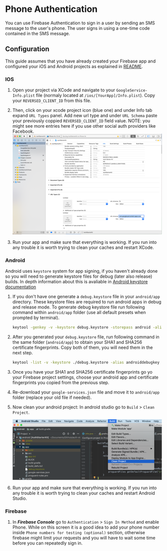 # Phone Authentication

You can use Firebase Authentication to sign in a user by sending an SMS message to the user's phone. The user signs in using a one-time code contained in the SMS message.

## Configuration

This guide assumes that you have already created your Firebase app and configured your iOS and Android projects as explained in [README](README.md).

### IOS

1. Open your project via XCode and navigate to your `GoogleService-Info.plist` file (normaly located at `/ios/[YourApp]/Info.plist`). Copy your `REVERSED_CLIENT_ID` from this file.

2. Then, click on your xcode project icon (blue one) and under Info tab expand `URL Types` panel. Add new url type and under `URL Schema` paste your previously coppied `REVERSED_CLIENT_ID` field value. NOTE: you might see more entries here if you use other social auth providers like Facebook.
   ![google url type](/docs/assets/google-url-type.png)

3. Run your app and make sure that everything is working. If you run into any trouble it is worth trying to clean your caches and restart XCode.

### Android

Android uses `keystore` system for app signing, if you haven't already done so you will need to generate keystore files for debug (later also release) builds.
In depth information about this is avaliable in [Android keystore documentation](https://developer.android.com/training/articles/keystore)

1. If you don't have one generate a `debug.keystore` file in your `android/app` directory. These keystore files are required to run android apps in debug and release mode. To generate debug keystore file run following command within `android/app` folder (use all default presets when prompted by terminal).

   ```bash
   keytool -genkey -v -keystore debug.keystore -storepass android -alias androiddebugkey -keypass android -keyalg RSA -keysize 2048 -validity 10000
   ```

2. After you generated your `debug.keystore` file, run following command in the same folder (`android/app`) to obtain your SHA1 and SHA256 certificate fingerprints. Copy both of them, you will need them in the next step.

   ```bash
   keytool -list -v -keystore ./debug.keystore -alias androiddebugkey -storepass android -keypass android
   ```

3. Once you have your SHA1 and SHA256 certificate fingerprints go yo your Firebase project settings, choose your android app and certificate fingerprints you copied from the previous step.

4. Re-download your `google-services.json` file and move it to `android/app` folder (replace your old file if needed).

5. Now clean your android project: In android studio go to `Build` > `Clean Project`.

   ![clean android build](/docs/assets/clean-android-project.png)

6. Run your app and make sure that everything is working. If you run into any trouble it is worth trying to clean your caches and restart Android Studio.

### Firebase

1. In **_Firebase Console_** go to `Authentication` > `Sign In Method` and enable Phone. While on this screen it is a good idea to add your phone number inside `Phone numbers for testing (optional)` section, otherwise firebase might limit your requests and you will have to wait some time before you can repeatedly sign in.
